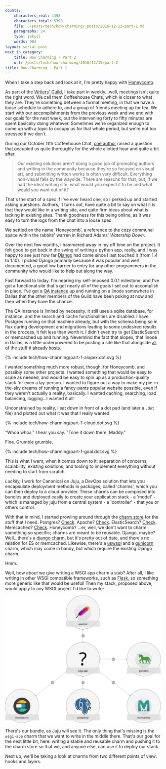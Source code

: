 ```yaml
---
counts:
    characters_real: 4398
    characters_total: 5398
    file: ./posts/tech/how-charming/_posts/2016-12-13-part-1.md
    paragraphs: 24
    type: jekyll
    words: 984
layout: serial-post
next_in_category:
    title: How Charming - Part 2
    url: /posts/tech/how-charming/2016/12/15/part-2
title: How Charming - Part 1
---
```


When I take a step back and look at it, I'm pretty happy with [Honeycomb](https://github.com/OpenFurry/honeycomb).

As part of the [Writers' Guild](http://furrywritersguild.com), I take part in weekly...well, meetings isn't quite the right word. We call them Coffeehouse Chats, which is closer to what they are. They're something between a formal meeting, in that we have a loose schedule to adhere to, and a group of friends meeting up for tea. We start with our accomplishments from the previous week and we end with our goals for the next week, but the intervening forty to fifty minutes are spent basically doing whatever. Sometimes we're organized enough to come up with a topic to occupy us for that whole period, but we're not too stressed if we don't.

During our October 11th Coffeehouse Chat, [one author](http://www.chriswilliamsauthor.com) raised a question that occupied us quite thoroughly for the whole allotted hour and quite a bit after.

> Our existing solutions aren't doing a good job of promoting authors and writing in the community because they're so focused on visual art, and submitting written works is often very difficult. Everything non-visual falls by the wayside. There are reasons for that, but, if we had the ideal writing site, what would you expect it to be and what would you want out of it?

That's the start of a spec if I've ever heard one, so I perked up and started asking questions. Authors, it turns out, have quite a bit to say on what it is that they would like in a writing site, and quite firm ideas about what is lacking in existing sites. Thank goodness for this being online, as it was easy to turn the logs from the chat into a loose spec.

We settled on the name 'Honeycomb', a reference to the cozy communal space within the rabbits' warren in Richard Adams' *Watership Down*.

Over the next few months, I hammered away in my off time on the project. It felt good to get back in the swing of writing a python app, really, and I was happy to see just how far [Django](https://www.djangoproject.com) had come since I last touched it (from 1.4 to 1.10). I picked Django primarily because it was popular and well documented, a good low barrier to entry for any other programmers in the community who would like to help out along the way.

Fast forward to today. I'm nearing my self-imposed 0.0.1 milestone, and I've got a functional site that's got nearly all of the goals I set out to accomplish in place. I've got a [QA instance](https://alopex.honeycomb.cafe) up and running on a linode somewhere in Dallas that the other members of the Guild have been poking at now and then when they have the chance.

The QA instance is limited by necessity. It still uses a sqlite database, for instance, and the search and cache functionalities are disabled. I have Postgres running on that machine already, but with the schema being so in flux during development and migrations leading to some undesired results in the process, it felt less than worth it. I didn't even try to get ElasticSearch or memcached up and running. Nevermind the fact that alopex, that linode in Dallas, is a little underpowered to be posting a site like that alongside [all of](https://polycul.es) the [stuff](https://characters.openfurry.org) it [already](https://furrypoll.com) [hosts](https://survey.adjectivespecies.com).

{% include tech/how-charming/part-1-alopex.dot.svg %}

I wanted something much more robust, though, for Honeycomb, and possibly some other projects. I wanted something that would be easy to scale as needed, and would be easy to spin up as a production-quality stack for even a lay-person. I wanted to figure out a way to make my pie-in-the-sky dreams of running a fancy-pants popular website possible, even if they weren't actually a reality, basically. I wanted caching, searching, load balancing, logging...I wanted it all!

Unconstrained by reality, I sat down in front of a dot pad (and later a `.dot` file) and plotted out what it was that I really wanted:

{% include tech/how-charming/part-1-cloud.dot.svg %}

"Whoa whoa," I hear you say. "Tone it down there, Maddy."

Fine. Grumble grumble.

{% include tech/how-charming/part-1-goal.dot.svg %}

This is what I want, when it comes down to it: separation of concerns, scalability, existing solutions, and tooling to implement everything without needing to start from scratch.

*Luckily,* I work for Canonical on Juju, a DevOps solution that lets you encapsulate deployment methods in packages, called 'charms', which you can then deploy to a cloud provider.  These charms can be composed into bundles and deployed easily to create your application stack - a 'model' - which is managed by juju from a central system - a 'controller' - that you or others control.

With that in mind, I started prowling around through the [charm store](https://jujucharms.com) for the stuff that I need. Postgres? [Check](https://jujucharms.com/postgresql/). Apache? [Check](https://jujucharms.com/apache2/). ElasticSearch? [Check](https://jujucharms.com/elasticsearch/). Memcached? [Check](https://jujucharms.com/memcached/).  Honeycomb? ...er, well, we don't want to charm something so specific; charms are meant to be reusable. Django, maybe?  Well...there's a [django charm](https://jujucharms.com/python-django/), but it's pretty out of date, and there's no relation for ES or memcached. Likewise, there's a [uswsgi](https://jujucharms.com/uwsgi/) and a [gunicorn](https://jujucharms.com/gunicorn/) charm, which may come in handy, but which require the existing Django charm.

Hmm.

Well, how about we give writing a WSGI app charm a stab? After all, I like writing in other WSGI compatible frameworks, such as [Flask](http://flask.pocoo.org), so something more generic like that would be useful! Then my stack, proposed above, would apply to any WSGI project I'd like to write:

![Our bundle](/assets/tech/how-charming/part-1-general.svg)

There's our bundle, as Juju will see it. The only thing that's missing is the `wsgi-app` charm that we want to write in the middle there. That's our goal for the next little bit, here: writing a stable and reusable charm and pushing it to the charm store so that we, and anyone else, can use it to deploy our stack.

Next up, we'll be taking a look at charms from two different points of view: hooks and layers.
